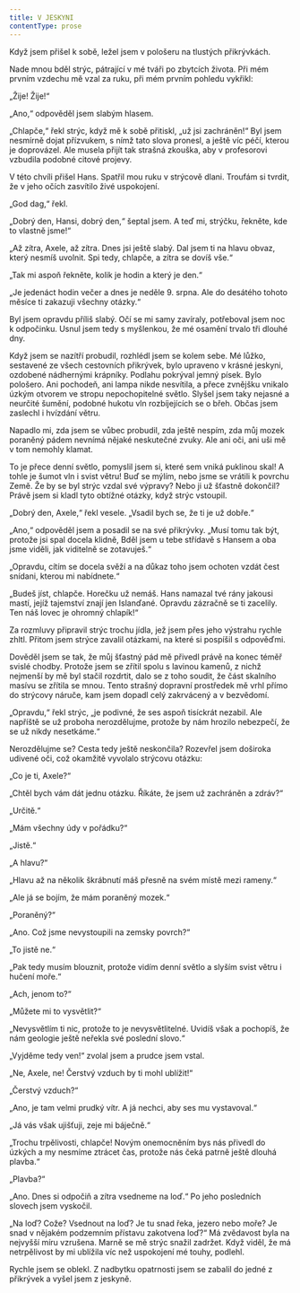 ```yaml
---
title: V JESKYNI
contentType: prose
---
```


Když jsem přišel k sobě, ležel jsem v pološeru na tlustých přikrývkách.

Nade mnou bděl strýc, pátrající v mé tváři po zbytcích života. Při mém prvním vzdechu mě vzal za ruku, při mém prvním pohledu vykřikl:

„Žije! Žije!“

„Ano,“ odpověděl jsem slabým hlasem.

„Chlapče,“ řekl strýc, když mě k sobě přitiskl, „už jsi zachráněn!“ Byl jsem nesmírně dojat přízvukem, s nímž tato slova pronesl, a ještě víc péčí, kterou je doprovázel. Ale musela přijít tak strašná zkouška, aby v profesorovi vzbudila podobné citové projevy.

V této chvíli přišel Hans. Spatřil mou ruku v strýcově dlani. Troufám si tvrdit, že v jeho očích zasvítilo živé uspokojení.

„God dag,“ řekl.

„Dobrý den, Hansi, dobrý den,“ šeptal jsem. A teď mi, strýčku, řekněte, kde to vlastně jsme!“

„Až zítra, Axele, až zítra. Dnes jsi ještě slabý. Dal jsem ti na hlavu obvaz, který nesmíš uvolnit. Spi tedy, chlapče, a zítra se dovíš vše.“

„Tak mi aspoň řekněte, kolik je hodin a který je den.“

„Je jedenáct hodin večer a dnes je neděle 9. srpna. Ale do desátého tohoto měsíce ti zakazuji všechny otázky.“

Byl jsem opravdu příliš slabý. Očí se mi samy zavíraly, potřeboval jsem noc k odpočinku. Usnul jsem tedy s myšlenkou, že mé osamění trvalo tři dlouhé dny.

Když jsem se nazítří probudil, rozhlédl jsem se kolem sebe. Mé lůžko, sestavené ze všech cestovních přikrývek, bylo upraveno v krásné jeskyni, ozdobené nádhernými krápníky. Podlahu pokrýval jemný písek. Bylo pološero. Ani pochodeň, ani lampa nikde nesvítila, a přece zvnějšku vnikalo úzkým otvorem ve stropu nepochopitelné světlo. Slyšel jsem taky nejasné a neurčité šumění, podobné hukotu vln rozbíjejících se o břeh. Občas jsem zaslechl i hvízdání větru.

Napadlo mi, zda jsem se vůbec probudil, zda ještě nespím, zda můj mozek poraněný pádem nevnímá nějaké neskutečné zvuky. Ale ani oči, ani uši mě v tom nemohly klamat.

To je přece denní světlo, pomyslil jsem si, které sem vniká puklinou skal! A tohle je šumot vln i svist větru! Buď se mýlím, nebo jsme se vrátili k povrchu Země. Že by se byl strýc vzdal své výpravy? Nebo ji už šťastně dokončil? Právě jsem si kladl tyto obtížné otázky, když strýc vstoupil.

„Dobrý den, Axele,“ řekl vesele. „Vsadil bych se, že ti je už dobře.“

„Ano,“ odpověděl jsem a posadil se na své přikrývky. „Musí tomu tak být, protože jsi spal docela klidně, Bděl jsem u tebe střídavě s Hansem a oba jsme viděli, jak viditelně se zotavuješ.“

„Opravdu, cítím se docela svěží a na důkaz toho jsem ochoten vzdát čest snídani, kterou mi nabídnete.“

„Budeš jíst, chlapče. Horečku už nemáš. Hans namazal tvé rány jakousi mastí, jejíž tajemství znají jen Islanďané. Opravdu zázračně se ti zacelily. Ten náš lovec je ohromný chlapík!“

Za rozmluvy připravil strýc trochu jídla, jež jsem přes jeho výstrahu rychle zhltl. Přitom jsem strýce zavalil otázkami, na které si pospíšil s odpověďmi.

Dověděl jsem se tak, že můj šťastný pád mě přivedl právě na konec téměř svislé chodby. Protože jsem se zřítil spolu s lavinou kamenů, z nichž nejmenší by mě byl stačil rozdrtit, dalo se z toho soudit, že část skalního masívu se zřítila se mnou. Tento strašný dopravní prostředek mě vrhl přímo do strýcovy náruče, kam jsem dopadl celý zakrvácený a v bezvědomí.

„Opravdu,“ řekl strýc, „je podivné, že ses aspoň tisíckrát nezabil. Ale napříště se už proboha nerozdělujme, protože by nám hrozilo nebezpečí, že se už nikdy nesetkáme.“

Nerozdělujme se? Cesta tedy ještě neskončila? Rozevřel jsem doširoka udivené oči, což okamžitě vyvolalo strýcovu otázku:

„Co je ti, Axele?“

„Chtěl bych vám dát jednu otázku. Říkáte, že jsem už zachráněn a zdráv?“

„Určitě.“

„Mám všechny údy v pořádku?“

„Jistě.“

„A hlavu?“

„Hlavu až na několik škrábnutí máš přesně na svém místě mezi rameny.“

„Ale já se bojím, že mám poraněný mozek.“

„Poraněný?“

„Ano. Což jsme nevystoupili na zemsky povrch?“

„To jistě ne.“

„Pak tedy musím blouznit, protože vidím denní světlo a slyším svist větru i hučení moře.“

„Ach, jenom to?“

„Můžete mi to vysvětlit?“

„Nevysvětlím ti nic, protože to je nevysvětlitelné. Uvidíš však a pochopíš, že nám geologie ještě neřekla své poslední slovo.“

„Vyjděme tedy ven!“ zvolal jsem a prudce jsem vstal.

„Ne, Axele, ne! Čerstvý vzduch by ti mohl ublížit!“

„Čerstvý vzduch?“

„Ano, je tam velmi prudký vítr. A já nechci, aby ses mu vystavoval.“

„Já vás však ujišťuji, zeje mi báječně.“

„Trochu trpělivosti, chlapče! Novým onemocněním bys nás přivedl do úzkých a my nesmíme ztrácet čas, protože nás čeká patrně ještě dlouhá plavba.“

„Plavba?“

„Ano. Dnes si odpočiň a zítra vsedneme na loď.“ Po jeho posledních slovech jsem vyskočil.

„Na loď? Cože? Vsednout na loď? Je tu snad řeka, jezero nebo moře? Je snad v nějakém podzemním přístavu zakotvena loď?“ Má zvědavost byla na nejvyšší míru vzrušena. Marně se mě strýc snažil zadržet. Když viděl, že má netrpělivost by mi ublížila víc než uspokojení mé touhy, podlehl.

Rychle jsem se oblekl. Z nadbytku opatrnosti jsem se zabalil do jedné z přikrývek a vyšel jsem z jeskyně.
